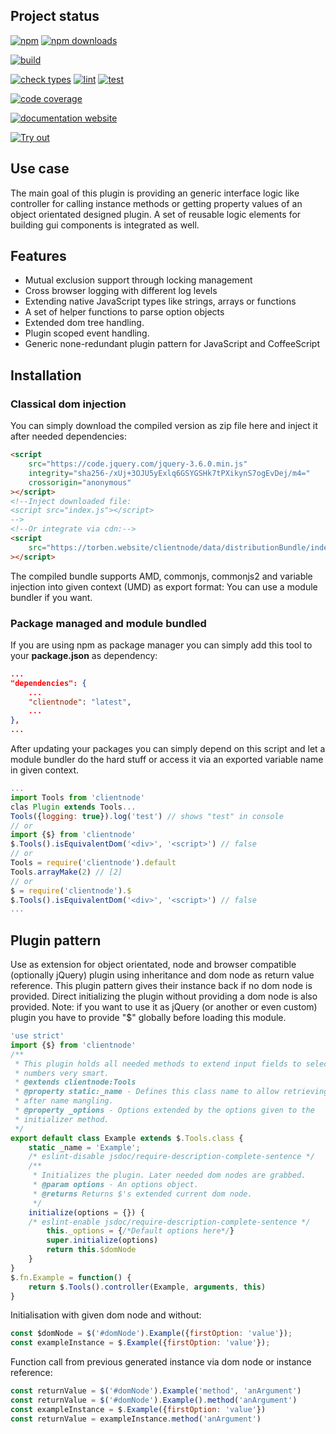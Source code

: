 <!-- !/usr/bin/env markdown
-*- coding: utf-8 -*-
region header
Copyright Torben Sickert (info["~at~"]torben.website) 16.12.2012

License
-------

This library written by Torben Sickert stand under a creative commons naming
3.0 unported license. See https://creativecommons.org/licenses/by/3.0/deed.de
endregion -->

Project status
--------------

[![npm](https://img.shields.io/npm/v/clientnode?color=%23d55e5d&label=npm%20package%20version&logoColor=%23d55e5d&style=for-the-badge)](https://www.npmjs.com/package/clientnode)
[![npm downloads](https://img.shields.io/npm/dy/clientnode.svg?style=for-the-badge)](https://www.npmjs.com/package/clientnode)

[![build](https://img.shields.io/github/actions/workflow/status/thaibault/clientnode/build.yaml?style=for-the-badge)](https://github.com/thaibault/clientnode/actions/workflows/build.yaml)

[![check types](https://img.shields.io/github/actions/workflow/status/thaibault/clientnode/check-types.yaml?style=for-the-badge)](https://github.com/thaibault/clientnode/actions/workflows/check-types.yaml)
[![lint](https://img.shields.io/github/actions/workflow/status/thaibault/clientnode/lint.yaml?style=for-the-badge)](https://github.com/thaibault/clientnode/actions/workflows/lint.yaml)
[![test](https://img.shields.io/github/actions/workflow/status/thaibault/clientnode/test-coverage-report.yaml?style=for-the-badge)](https://github.com/thaibault/clientnode/actions/workflows/test-coverage-report.yaml)

[![code coverage](https://img.shields.io/coverallsCoverage/github/thaibault/clientnode?style=for-the-badge)](https://coveralls.io/github/thaibault/clientnode)

[![documentation website](https://img.shields.io/website-up-down-green-red/https/torben.website/clientnode.svg?label=documentation-website&style=for-the-badge)](https://torben.website/clientnode)

[![Try out](https://img.shields.io/badge/Try%20it%20on%20runkit-%2345cc11?style=for-the-badge)](https://npm.runkit.com/clientnode)

<!--|deDE:Einsatz-->
Use case
--------

The main goal of this plugin is providing an generic interface logic like
controller for calling instance methods or getting property values of an object
orientated designed plugin. A set of reusable logic elements for building gui
components is integrated as well.
<!--deDE:
    Hauptziel dieses Plugins ist es einen generischen Weg zu bieten indem
    Objekt Orientierte Plugins verfasst werden können, ohne dabei gegen
    jQuery's Vorgaben an Plugins zu verstoßen.
    Desweiteren werden einige wiederverwendbare Logikbausteine zum Bau
    verschiedener GUI-Komponenten mitgeliefert.
-->

<!--Place for automatic generated table of contents.-->
<div class="doc-toc" style="display:none">
    <!--|deDE:Inhalt-->
    <h2 id="content">Content</h2>
</div>

<!--|deDE:Merkmale-->
Features
--------

<ul>
    <li>
        Mutual exclusion support through locking management
        <!--deDE:Wechselseitiger Ausschluss durch Lock-Management-->
    </li>
    <li>
        Cross browser logging with different log levels
        <!--deDE:
            Browserübergreifender Log-Mechanismen mit diversen Log-Levels
        -->
    </li>
    <li>
        Extending native JavaScript types like strings, arrays or functions
        <!--deDE:
            Erweiterung der Standard-JavaScript-Typen wie Strings, Arrays und
            Funktionen
        -->
    </li>
    <li>
        A set of helper functions to parse option objects
        <!--deDE:Hilfsfunktionen um Options-Objekte intelligent zu parsen-->
    </li>
    <li>
        Extended dom tree handling.<!--deDE:Erweitertes DOM-Baum-Management-->
    </li>
    <li>
        Plugin scoped event handling.
        <!--deDE:Plugineigene Namensräume für Events.-->
    </li>
    <li>
        Generic none-redundant plugin pattern for JavaScript and CoffeeScript
        <!--deDE:Generischer Plugin-Muster für JavaScript und CoffeeScript-->
    </li>
</ul>

<!--|deDE:Installation-->
Installation
------------

<!--|deDE:Klassische Dom-Integration-->
### Classical dom injection

You can simply download the compiled version as zip file here and inject it
after needed dependencies:
<!--deDE:
    Du kannst einfach das Plugin als Zip-Archiv herunterladen und per
    Script-Tag in deine Webseite integrieren:
-->

```HTML
<script
    src="https://code.jquery.com/jquery-3.6.0.min.js"
    integrity="sha256-/xUj+3OJU5yExlq6GSYGSHk7tPXikynS7ogEvDej/m4="
    crossorigin="anonymous"
></script>
<!--Inject downloaded file:
<script src="index.js"></script>
-->
<!--Or integrate via cdn:-->
<script
    src="https://torben.website/clientnode/data/distributionBundle/index.js"
></script>
```

The compiled bundle supports AMD, commonjs, commonjs2 and variable injection
into given context (UMD) as export format: You can use a module bundler if you
want.
<!--deDE:
    Das kompilierte Bundle unterstützt AMD, commonjs, commonjs2 und
    Variable-Injection in den gegebenen Context (UMD) als Export-Format:
    Dadurch können verschiedene Module-Bundler genutzt werden.
-->

<!--|deDE:Paket-Management und Modul-Komposition-->
### Package managed and module bundled

If you are using npm as package manager you can simply add this tool to your
**package.json** as dependency:
<!--deDE:
    Nutzt du npm als Paket-Manager, dann solltest du einfach deine
    <strong>package.json</strong> erweitern:
-->

```JSON
...
"dependencies": {
    ...
    "clientnode": "latest",
    ...
},
...
```

After updating your packages you can simply depend on this script and let
a module bundler do the hard stuff or access it via an exported variable name
in given context.
<!--deDE:
    Nach einem Update deiner Pakete kannst du dieses Plugin einfach in deine
    JavaScript-Module importieren oder die exportierte Variable im gegebenen
    Context referenzieren.
-->

```JavaScript
...
import Tools from 'clientnode'
clas Plugin extends Tools...
Tools({logging: true}).log('test') // shows "test" in console
// or
import {$} from 'clientnode'
$.Tools().isEquivalentDom('<div>', '<script>') // false
// or
Tools = require('clientnode').default
Tools.arrayMake(2) // [2]
// or
$ = require('clientnode').$
$.Tools().isEquivalentDom('<div>', '<script>') // false
...
```

<!--|deDE:Plugin-Vorlage-->
Plugin pattern
--------------

Use as extension for object orientated, node and browser compatible (optionally
jQuery) plugin using inheritance and dom node as return value reference. This
plugin pattern gives their instance back if no dom node is provided. Direct
initializing the plugin without providing a dom node is also provided.
Note: if you want to use it as jQuery (or another or even custom) plugin you
have to provide "$" globally before loading this module.
<!--deDE:
    Einsatz von "$.Tools" um Objekt orientierte, node und Browser kompatible
    (optional jQuery) Plugins zu implementieren, indem von "$.Tools" geerbt
    wird und der durch jQuery erweiterte DOM-Knoten als return-Wert
    referenziert wird. Sollte kein DOM-Knoten an die $-Funktion übergeben
    worden sein, gibt dieser Pattern seine Instanz zurück.
    Beachte: Wenn das Modul als jQuery (oder anderem potentiell eigenen) Plugin
    einer bereits bestehenden Instanz hinzugefügt werden soll muss dieses unter
    "$" global verfügbar sein bevor das Modul geladen wird.
-->

```JavaScript
'use strict'
import {$} from 'clientnode'
/**
 * This plugin holds all needed methods to extend input fields to select
 * numbers very smart.
 * @extends clientnode:Tools
 * @property static:_name - Defines this class name to allow retrieving them
 * after name mangling.
 * @property _options - Options extended by the options given to the
 * initializer method.
 */
export default class Example extends $.Tools.class {
    static _name = 'Example';
    /* eslint-disable jsdoc/require-description-complete-sentence */
    /**
     * Initializes the plugin. Later needed dom nodes are grabbed.
     * @param options - An options object.
     * @returns Returns $'s extended current dom node.
     */
    initialize(options = {}) {
    /* eslint-enable jsdoc/require-description-complete-sentence */
        this._options = {/*Default options here*/}
        super.initialize(options)
        return this.$domNode
    }
}
$.fn.Example = function() {
    return $.Tools().controller(Example, arguments, this)
}
```

Initialisation with given dom node and without:
<!--deDE:Aufruf mit und ohne übergebenen DOM-Knoten:-->

```JavaScript
const $domNode = $('#domNode').Example({firstOption: 'value'});
const exampleInstance = $.Example({firstOption: 'value'});
```

Function call from previous generated instance via dom node or instance
reference:
<!--deDE:
    Aufruf einer Plugin-Methode anhand der zuvor generierten Instanz bzw. über
    den zurückgegebene DOM-Knoten:
-->

```JavaScript
const returnValue = $('#domNode').Example('method', 'anArgument')
const returnValue = $('#domNode').Example().method('anArgument')
const exampleInstance = $.Example({firstOption: 'value'})
const returnValue = exampleInstance.method('anArgument')
```

<!-- region modline
vim: set tabstop=4 shiftwidth=4 expandtab:
vim: foldmethod=marker foldmarker=region,endregion:
endregion -->
